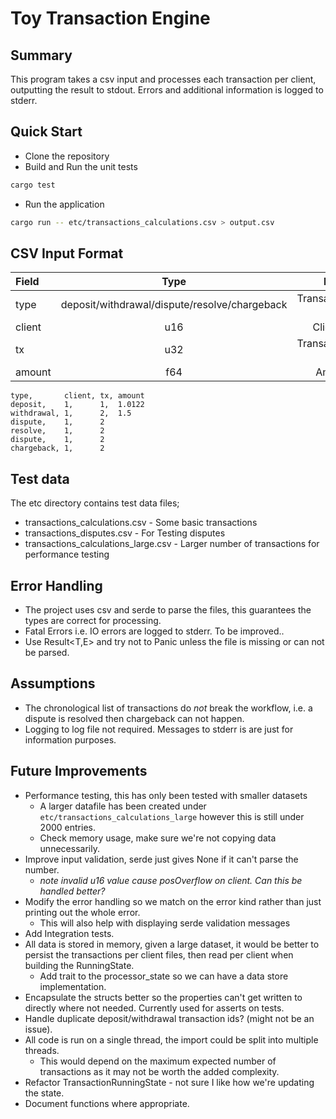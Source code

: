 # Toy Transaction Engine

## Summary

This program takes a csv input and processes each transaction per client, outputting the result to stdout. Errors and additional information is logged to stderr.

## Quick Start

- Clone the repository
- Build and Run the unit tests

```sh
cargo test
```

- Run the application

```sh
cargo run -- etc/transactions_calculations.csv > output.csv
```

## CSV Input Format

| Field  |                     Type                      |            Notes |
| :----- | :-------------------------------------------: | ---------------: |
| type   | deposit/withdrawal/dispute/resolve/chargeback | Transaction Type |
| client |                      u16                      |        Client ID |
| tx     |                      u32                      |   Transaction ID |
| amount |                      f64                      |           Amount |

```csv
type,       client, tx, amount
deposit,    1,      1,  1.0122
withdrawal, 1,      2,  1.5
dispute,    1,      2
resolve,    1,      2
dispute,    1,      2
chargeback, 1,      2
```

## Test data
The etc directory contains test data files;
  - transactions_calculations.csv - Some basic transactions
  - transactions_disputes.csv - For Testing disputes
  - transactions_calculations_large.csv - Larger number of transactions for performance testing
  
## Error Handling

- The project uses csv and serde to parse the files, this guarantees the types are correct for processing.
- Fatal Errors i.e. IO errors are logged to stderr. To be improved..
- Use Result<T,E> and try not to Panic unless the file is missing or can not be parsed.

## Assumptions

- The chronological list of transactions do *not* break the workflow, i.e. a dispute is resolved then chargeback can not happen.
- Logging to log file not required. Messages to stderr is are just for information purposes.

## Future Improvements

- Performance testing, this has only been tested with smaller datasets
  - A larger datafile has been created under ```etc/transactions_calculations_large``` however this is still under 2000 entries.
  - Check memory usage, make sure we're not copying data unnecessarily.
- Improve input validation, serde just gives None if it can't parse the number.
  - _note invalid u16 value cause posOverflow on client. Can this be handled better?_
- Modify the error handling so we match on the error kind rather than just printing out the whole error.
  - This will also help with displaying serde validation messages
- Add Integration tests.
- All data is stored in memory, given a large dataset, it would be better to persist the transactions per client files, then read per client when building the RunningState.
  - Add trait to the processor_state so we can have a data store implementation.
- Encapsulate the structs better so the properties can't get written to directly where not needed. Currently used for asserts on tests.
- Handle duplicate deposit/withdrawal transaction ids? (might not be an issue).
- All code is run on a single thread, the import could be split into multiple threads. 
  - This would depend on the maximum expected number of transactions as it may not be worth the added complexity.
- Refactor TransactionRunningState - not sure I like how we're updating the state.
- Document functions where appropriate.
  